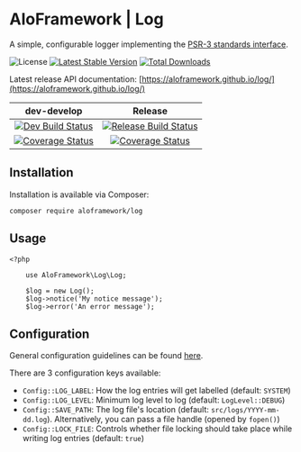 # AloFramework | Log #

A simple, configurable logger implementing the [PSR-3 standards interface](https://packagist.org/packages/psr/log).

![License](https://poser.pugx.org/aloframework/log/license?format=plastic)
[![Latest Stable Version](https://poser.pugx.org/aloframework/log/v/stable?format=plastic)](https://packagist.org/packages/aloframework/log)
[![Total Downloads](https://poser.pugx.org/aloframework/log/downloads?format=plastic)](https://packagist.org/packages/aloframework/log)

Latest release API documentation: [https://aloframework.github.io/log/](https://aloframework.github.io/log/)

|                                                                                         dev-develop                                                                                         |                                                                                Release                                                                               |
|:-------------------------------------------------------------------------------------------------------------------------------------------------------------------------------------------:|:--------------------------------------------------------------------------------------------------------------------------------------------------------------------:|
|                                   [![Dev Build Status](https://travis-ci.org/aloframework/log.svg?branch=develop)](https://travis-ci.org/aloframework/log)                                  |                      [![Release Build Status](https://travis-ci.org/aloframework/log.svg?branch=master)](https://travis-ci.org/aloframework/log)                     |
| [![Coverage Status](https://coveralls.io/repos/aloframework/log/badge.svg?branch=develop&service=github)](https://coveralls.io/github/aloframework/log?branch=develop)                      | [![Coverage Status](https://coveralls.io/repos/aloframework/log/badge.svg?branch=master&service=github)](https://coveralls.io/github/aloframework/log?branch=master) |


## Installation ##
Installation is available via Composer:

    composer require aloframework/log

## Usage ##

    <?php
	
		use AloFramework\Log\Log;
		
		$log = new Log();
		$log->notice('My notice message');
		$log->error('An error message');

## Configuration ##
General configuration guidelines can be found [here](https://github.com/aloframework/config).

There are 3 configuration keys available:

 - `Config::LOG_LABEL`: How the log entries will get labelled (default: `SYSTEM`)
 - `Config::LOG_LEVEL`: Minimum log level to log (default: `LogLevel::DEBUG`)
 - `Config::SAVE_PATH`: The log file's location (default: `src/logs/YYYY-mm-dd.log`). Alternatively, you can pass a file handle (opened by `fopen()`)
 - `Config::LOCK_FILE`: Controls whether file locking should take place while writing log entries (default: `true`)
